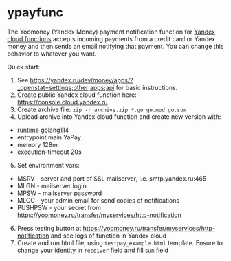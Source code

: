# ypayfunc

The Yoomoney (Yandex Money) payment notification function for [Yandex cloud functions](https://cloud.yandex.ru/services/functions) accepts incoming payments from a credit card or Yandex money and then sends an email notifying that payment. You can change this behavior to whatever you want.

Quick start:

1. See https://yandex.ru/dev/money/apps/?_openstat=settings;other;apps;api for basic instructions.
2. Create public Yandex cloud function here: https://console.cloud.yandex.ru
3. Create archive file: `zip -r archive.zip *.go go.mod go.sum`
4. Upload archive into Yandex cloud function and create new version with:
- runtime golang114
- entrypoint main.YaPay
- memory 128m
- execution-timeout 20s
5. Set environment vars:
  - MSRV - server and port of SSL mailserver, i.e. smtp.yandex.ru:465
  - MLGN - mailserver login
  - MPSW - mailserver password
  - MLCC - your admin email for send copies of notifications
  - PUSHPSW - your secret from https://yoomoney.ru/transfer/myservices/http-notification
6. Press testing button at https://yoomoney.ru/transfer/myservices/http-notification and see logs of function in Yandex cloud
7. Create and run html file, using `testpay_example.html` template. Ensure to change your identity in `receiver` field and fill `sum` field